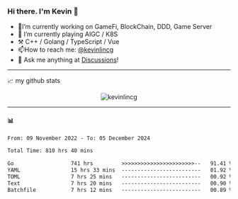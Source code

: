 ### Hi there. I'm Kevin 👋

- 🔭I’m currently working on GameFi, BlockChain, DDD, Game Server
- 🌱 I’m currently playing AIGC / K8S
-   :hammer_and_pick: C++ / Golang / TypeScript / Vue
- 📫How to reach me: [@kevinlincg](https://twitter.com/kevinlincg) 
-   :thought_balloon: Ask me anything at [Discussions](https://github.com/kevinlincg/kevinlincg/issues/new)!

---

📈 my github stats

<p align="center"> <img src="https://github-readme-stats-ouuan.vercel.app/api?username=kevinlincg&theme=dark&show_icons=true&count_private=true" alt="kevinlincg" />

---

#### :bar_chart: 

<!--START_SECTION:waka-->

```txt
From: 09 November 2022 - To: 05 December 2024

Total Time: 810 hrs 40 mins

Go                  741 hrs         >>>>>>>>>>>>>>>>>>>>>>>--   91.41 %
YAML                15 hrs 33 mins  -------------------------   01.92 %
TOML                7 hrs 25 mins   -------------------------   00.92 %
Text                7 hrs 20 mins   -------------------------   00.90 %
Batchfile           7 hrs 12 mins   -------------------------   00.89 %
```

<!--END_SECTION:waka-->
